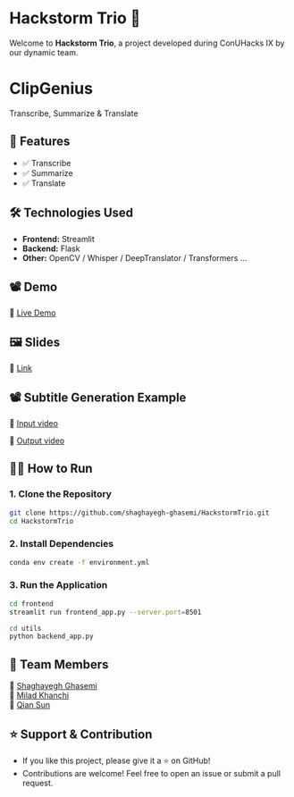 # Hackstorm Trio 🚀

Welcome to **Hackstorm Trio**, a project developed during ConUHacks IX by our dynamic team.

# ClipGenius

Transcribe, Summarize & Translate​

## 🚀 Features
- ✅ Transcribe
- ✅ Summarize 
- ✅ Translate

## 🛠️ Technologies Used
- **Frontend:** Streamlit
- **Backend:** Flask
- **Other:** OpenCV / Whisper / DeepTranslator / Transformers ...

## 📽️ Demo
🔗 [Live Demo]() <!-- Replace with your deployed link or demo video -->

## 🖼️ Slides
🔗 [Link](https://docs.google.com/presentation/d/1qJCVv_6w7r9BogDKMFAWBl-uOdJzI8CR/edit?usp=sharing&ouid=114519568541965646466&rtpof=true&sd=true) <!-- Replace with your deployed link or demo video -->

## 📽️ Subtitle Generation Example
🔗 [Input video](https://drive.google.com/file/d/1x2HlTWOH2_rJJWeEU7xl5na-mtfCqKV2/view?usp=drive_link) <!-- Replace with your deployed link or demo video -->

🔗 [Output video](https://drive.google.com/file/d/1KZcbv3ilAZyG3vM2Q9QxBA-EalwO3Ls0/view?usp=sharing) <!-- Replace with your deployed link or demo video -->


## 🏃‍♂️ How to Run
### **1. Clone the Repository**
```bash
git clone https://github.com/shaghayegh-ghasemi/HackstormTrio.git
cd HackstormTrio
```

### **2. Install Dependencies**
```bash
conda env create -f environment.yml
```

### **3. Run the Application**
```bash
cd frontend
streamlit run frontend_app.py --server.port=8501

cd utils
python backend_app.py 
```

## 👥 Team Members
👤 [Shaghayegh Ghasemi](https://github.com/shaghayegh-ghasemi)  
👤 [Milad Khanchi](https://github.com/Milad-Khanchi)  
👤 [Qian Sun](https://github.com/Chin-Sun)  

## ⭐ Support & Contribution
- If you like this project, please give it a ⭐ on GitHub!
- Contributions are welcome! Feel free to open an issue or submit a pull request.

